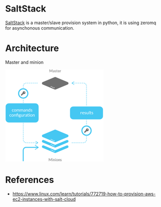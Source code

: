 SaltStack
=====

[SaltStack](www.saltstack.com) is a master/slave provision system in python, it is using zeromq for asynchonous communication. 

# Architecture 

Master and minion 

![SaltStack Architecture](images/saltarch.png "Architecture")

# References

- https://www.linux.com/learn/tutorials/772719-how-to-provision-aws-ec2-instances-with-salt-cloud